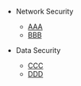 - Network Security

    - [AAA](/network-security/aaa.md)
    - [BBB](/network-security/bbb.md)

- Data Security

    - [CCC](/data-security/ccc.md)
    - [DDD](/data-security/ddd.md)